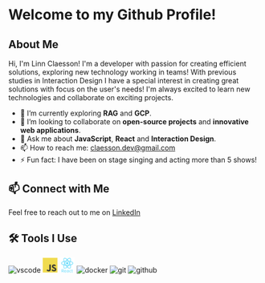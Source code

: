 # Welcome to my Github Profile!

## About Me

Hi, I'm Linn Claesson! I'm a developer with passion for creating efficient solutions, exploring new technology working in teams! With previous studies in Interaction Design I have a special interest in creating great solutions with focus on the user's needs! I'm always excited to learn new technologies and collaborate on exciting projects.

-   🌱 I’m currently exploring **RAG** and **GCP**.
-   🤝 I’m looking to collaborate on **open-source projects** and **innovative web applications**.
-   💬 Ask me about **JavaScript**, **React** and **Interaction Design**.
-   📫 How to reach me: [claesson.dev@gmail.com](claesson.dev@gmail.com)
-   ⚡ Fun fact: I have been on stage singing and acting more than 5 shows!

## 📫 Connect with Me

Feel free to reach out to me on [LinkedIn](https://www.linkedin.com/in/linn-claesson/)

## 🛠️ Tools I Use

<p align="left">
<img src="https://cdn.jsdelivr.net/gh/devicons/devicon/icons/vscode/vscode-original.svg" alt="vscode" width="30" height="30"/>
<img src="https://raw.githubusercontent.com/devicons/devicon/master/icons/javascript/javascript-original.svg" alt="javascript" width="30" height="30" />
<img src="https://raw.githubusercontent.com/devicons/devicon/master/icons/react/react-original-wordmark.svg" alt="react" width="30" height="30" />
<img src="https://cdn.jsdelivr.net/gh/devicons/devicon/icons/docker/docker-original.svg" alt="docker" width="30" height="30"/>
<img src="https://cdn.jsdelivr.net/gh/devicons/devicon/icons/git/git-original.svg" alt="git" width="30" height="30"/>
<img src="https://cdn.jsdelivr.net/gh/devicons/devicon/icons/github/github-original-wordmark.svg" alt="github" width="30" height="30"/>
</p>
